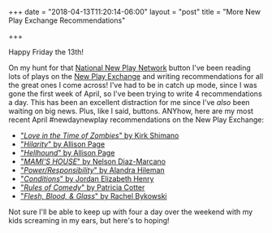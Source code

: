 +++
date = "2018-04-13T11:20:14-06:00"
layout = "post"
title = "More New Play Exchange Recommendations"

+++

Happy Friday the 13th! 

On my hunt for that [National New Play Network](http://nnpn.org/) button I've been reading lots of plays on the [New Play Exchange](https://newplayexchange.org/dashboard) and writing recommendations for all the great ones I come across! I've had to be in catch up mode, since I was gone the first week of April, so I've been trying to write 4 recommendations a day. This has been an excellent distraction for me since I've *also* been waiting on big news. Plus, like I said, buttons. ANYhow, here are my most recent April #newdaynewplay recommendations on the New Play Exchange:

* ["*Love in the Time of Zombies*" by Kirk Shimano](https://newplayexchange.org/plays/15155/love-time-zombies)
* ["*Hilarity*" by Allison Page](https://newplayexchange.org/plays/31809/hilarity)
* ["*Hellhound*" by Allison Page](https://newplayexchange.org/plays/45420/hellhound)
* ["*MAMI'S HOUSE*" by Nelson Diaz-Marcano](https://newplayexchange.org/plays/144824/mamis-house)
* ["*Power/Responsibility*" by Alandra Hileman](https://newplayexchange.org/plays/92109/powerresponsibility)
* ["*Conditions*" by Jordan Elizabeth Henry](https://newplayexchange.org/plays/175273/conditions)
* ["*Rules of Comedy*" by Patricia Cotter](https://newplayexchange.org/plays/74825/rules-comedy)
* ["*Flesh, Blood, & Glass*" by Rachel Bykowski](https://newplayexchange.org/plays/173508/flesh-blood-glass)

Not sure I'll be able to keep up with four a day over the weekend with my kids screaming in my ears, but here's to hoping!